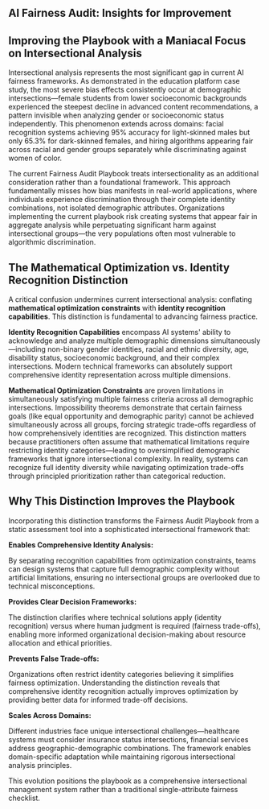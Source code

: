 ## AI Fairness Audit: Insights for Improvement

## Improving the Playbook with a Maniacal Focus on Intersectional Analysis ##

Intersectional analysis represents the most significant gap in current AI fairness frameworks. As demonstrated in the education platform case study, the most severe bias effects consistently occur at demographic intersections—female students from lower socioeconomic backgrounds experienced the steepest decline in advanced content recommendations, a pattern invisible when analyzing gender or socioeconomic status independently. This phenomenon extends across domains: facial recognition systems achieving 95% accuracy for light-skinned males but only 65.3% for dark-skinned females, and hiring algorithms appearing fair across racial and gender groups separately while discriminating against women of color.

The current Fairness Audit Playbook treats intersectionality as an additional consideration rather than a foundational framework. This approach fundamentally misses how bias manifests in real-world applications, where individuals experience discrimination through their complete identity combinations, not isolated demographic attributes. Organizations implementing the current playbook risk creating systems that appear fair in aggregate analysis while perpetuating significant harm against intersectional groups—the very populations often most vulnerable to algorithmic discrimination.

## The Mathematical Optimization vs. Identity Recognition Distinction ##

A critical confusion undermines current intersectional analysis: conflating **mathematical optimization constraints** with **identity recognition capabilities**. This distinction is fundamental to advancing fairness practice.

**Identity Recognition Capabilities** encompass AI systems' ability to acknowledge and analyze multiple demographic dimensions simultaneously—including non-binary gender identities, racial and ethnic diversity, age, disability status, socioeconomic background, and their complex intersections. Modern technical frameworks can absolutely support comprehensive identity representation across multiple dimensions.

**Mathematical Optimization Constraints** are proven limitations in simultaneously satisfying multiple fairness criteria across all demographic intersections. Impossibility theorems demonstrate that certain fairness goals (like equal opportunity and demographic parity) cannot be achieved simultaneously across all groups, forcing strategic trade-offs regardless of how comprehensively identities are recognized.
This distinction matters because practitioners often assume that mathematical limitations require restricting identity categories—leading to oversimplified demographic frameworks that ignore intersectional complexity. In reality, systems can recognize full identity diversity while navigating optimization trade-offs through principled prioritization rather than categorical reduction.

## Why This Distinction Improves the Playbook ##

Incorporating this distinction transforms the Fairness Audit Playbook from a static assessment tool into a sophisticated intersectional framework that:

**Enables Comprehensive Identity Analysis:** 

By separating recognition capabilities from optimization constraints, teams can design systems that capture full demographic complexity without artificial limitations, ensuring no intersectional groups are overlooked due to technical misconceptions.

**Provides Clear Decision Frameworks:** 

The distinction clarifies where technical solutions apply (identity recognition) versus where human judgment is required (fairness trade-offs), enabling more informed organizational decision-making about resource allocation and ethical priorities.

**Prevents False Trade-offs:** 

Organizations often restrict identity categories believing it simplifies fairness optimization. Understanding the distinction reveals that comprehensive identity recognition actually improves optimization by providing better data for informed trade-off decisions.

**Scales Across Domains:** 

Different industries face unique intersectional challenges—healthcare systems must consider insurance status intersections, financial services address geographic-demographic combinations. The framework enables domain-specific adaptation while maintaining rigorous intersectional analysis principles.

This evolution positions the playbook as a comprehensive intersectional management system rather than a traditional single-attribute fairness checklist.

